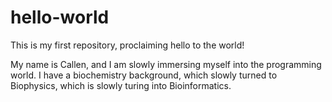 # hello-world
This is my first repository, proclaiming hello to the world!

My name is Callen, and I am slowly immersing myself into the programming world.  I have a biochemistry background, which slowly turned to Biophysics, which is slowly turing into Bioinformatics.   
